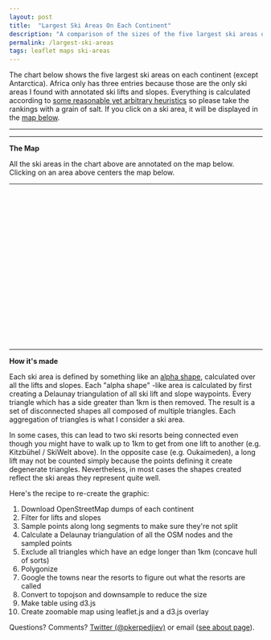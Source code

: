 ```yaml
---
layout: post
title:  "Largest Ski Areas On Each Continent"
description: "A comparison of the sizes of the five largest ski areas on each continent."
permalink: /largest-ski-areas
tags: leaflet maps ski-areas
---
```

<meta charset="utf-8"> 
<img itemprop="image" src="/img/itemprop-largest-ski-areas.png" style='display:none' width="200" height="130" />

The chart below shows the five largest ski areas on each continent (except
Antarctica). Africa only has three entries because those are the only ski areas
I found with annotated ski lifts and slopes.  Everything is calculated
according to <a href='#how-its-made'>some reasonable yet arbitrary
heuristics</a> so please take the rankings with a grain of salt. If you click
on a ski area, it will be displayed in the <a href='#map-area-section'>map
below</a>.

<link rel='stylesheet' href='/css/largest-ski-areas.css'>
<link rel="stylesheet" href="/css/leaflet.css">

<hr>
<div id="compare-area"></div>
<hr>

<b id='map-area-section'>The Map</b>

All the ski areas in the chart above are annotated on the map below. Clicking
on an area above centers the map below.

<hr>
<div id="map-area" style="height: 300px; width: 550px;"></div>
<hr>
<b id='how-its-made'>How it's made</b>

Each ski area is defined by something like an [alpha
shape](https://en.wikipedia.org/wiki/Alpha_shape), calculated over all the
lifts and slopes. Each "alpha shape" -like area is calculated by first creating
a Delaunay triangulation of all ski lift and slope waypoints. Every triangle
which has a side greater than 1km is then removed. The result is a set of
disconnected shapes all composed of multiple triangles. Each aggregation of
triangles is what I consider a ski area.

In some cases, this can lead to two ski resorts being connected even though you
might have to walk up to 1km to get from one lift to another (e.g. Kitzbühel /
SkiWelt above). In the opposite case (e.g. Oukaimeden), a long lift may not
be counted simply because the points defining it create degenerate triangles.
Nevertheless, in most cases the shapes created reflect the ski areas they
represent quite well.

Here's the recipe to re-create the graphic:

1. Download OpenStreetMap dumps of each continent
2. Filter for lifts and slopes
3. Sample points along long segments to make sure they're not split
4. Calculate a Delaunay triangulation of all the OSM nodes and the sampled points
5. Exclude all triangles which have an edge longer than 1km (concave hull of sorts)
6. Polygonize
7. Google the towns near the resorts to figure out what the resorts are called
8. Convert to topojson and downsample to reduce the size
9. Make table using d3.js
10. Create zoomable map using leaflet.js and a d3.js overlay

Questions? Comments? [Twitter (@pkerpedjiev)](https://twitter.com/pkerpedjiev) or email ([see about page](/about)).

<script src="/js/lib/topojson.v1.min.js"></script>
<script src="/js/lib/d3-grid.js"></script>
<script src="/js/lib/leaflet.js"></script>
<script src="/js/largest-ski-areas.js"></script>
<script src="/js/ski-area-map.js"></script>
<script>

var skiAreasFn = '/jsons/largest-ski-areas/topn.topo'

var map = drawSkiMap('map-area', skiAreasFn);
compareMaps(skiAreasFn, map);

</script>

